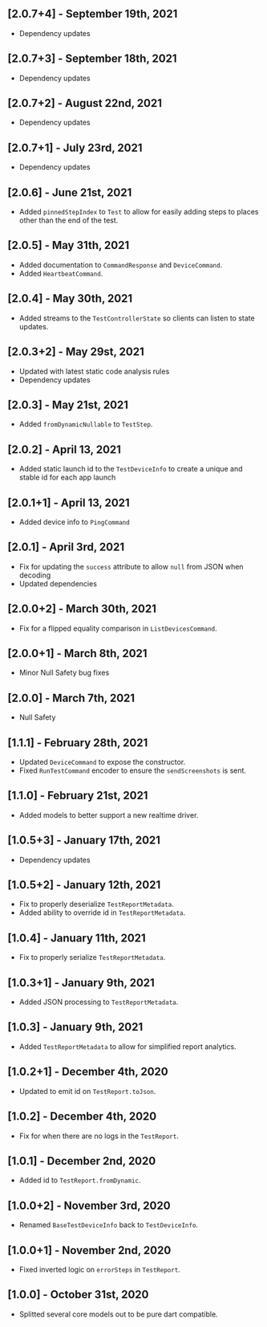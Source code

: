 ## [2.0.7+4] - September 19th, 2021

* Dependency updates


## [2.0.7+3] - September 18th, 2021

* Dependency updates


## [2.0.7+2] - August 22nd, 2021

* Dependency updates


## [2.0.7+1] - July 23rd, 2021

* Dependency updates


## [2.0.6] - June 21st, 2021

* Added `pinnedStepIndex` to `Test` to allow for easily adding steps to places other than the end of the test.


## [2.0.5] - May 31th, 2021

* Added documentation to `CommandResponse` and `DeviceCommand`.
* Added `HeartbeatCommand`.


## [2.0.4] - May 30th, 2021

* Added streams to the `TestControllerState` so clients can listen to state updates.


## [2.0.3+2] - May 29st, 2021

* Updated with latest static code analysis rules
* Dependency updates


## [2.0.3] - May 21st, 2021

* Added `fromDynamicNullable` to `TestStep`.


## [2.0.2] - April 13, 2021

* Added static launch id to the `TestDeviceInfo` to create a unique and stable id for each app launch


## [2.0.1+1] - April 13, 2021

* Added device info to `PingCommand`


## [2.0.1] - April 3rd, 2021

* Fix for updating the `success` attribute to allow `null` from JSON when decoding
* Updated dependencies


## [2.0.0+2] - March 30th, 2021

* Fix for a flipped equality comparison in `ListDevicesCommand`.


## [2.0.0+1] - March 8th, 2021

* Minor Null Safety bug fixes


## [2.0.0] - March 7th, 2021

* Null Safety


## [1.1.1] - February 28th, 2021

* Updated `DeviceCommand` to expose the constructor.
* Fixed `RunTestCommand` encoder to ensure the `sendScreenshots` is sent.


## [1.1.0] - February 21st, 2021

* Added models to better support a new realtime driver.


## [1.0.5+3] - January 17th, 2021

* Dependency updates


## [1.0.5+2] - January 12th, 2021

* Fix to properly deserialize `TestReportMetadata`.
* Added ability to override id in `TestReportMetadata`.


## [1.0.4] - January 11th, 2021

* Fix to properly serialize `TestReportMetadata`.


## [1.0.3+1] - January 9th, 2021

* Added JSON processing to `TestReportMetadata`.


## [1.0.3] - January 9th, 2021

* Added `TestReportMetadata` to allow for simplified report analytics.


## [1.0.2+1] - December 4th, 2020

* Updated to emit id on `TestReport.toJson`.


## [1.0.2] - December 4th, 2020

* Fix for when there are no logs in the `TestReport`.


## [1.0.1] - December 2nd, 2020

* Added id to `TestReport.fromDynamic`.


## [1.0.0+2] - November 3rd, 2020

* Renamed `BaseTestDeviceInfo` back to `TestDeviceInfo`.


## [1.0.0+1] - November 2nd, 2020

* Fixed inverted logic on `errorSteps` in `TestReport`.


## [1.0.0] - October 31st, 2020

* Splitted several core models out to be pure dart compatible.
